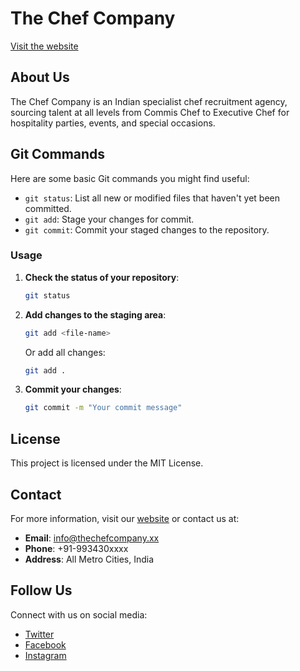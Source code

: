 # The Chef Company

[Visit the website](https://thechefcompany.netlify.app/)

## About Us

The Chef Company is an Indian specialist chef recruitment agency, sourcing talent at all levels from Commis Chef to Executive Chef for hospitality parties, events, and special occasions.

## Git Commands

Here are some basic Git commands you might find useful:

- `git status`: List all new or modified files that haven't yet been committed.
- `git add`: Stage your changes for commit.
- `git commit`: Commit your staged changes to the repository.

### Usage

1. **Check the status of your repository**:
    ```bash
    git status
    ```

2. **Add changes to the staging area**:
    ```bash
    git add <file-name>
    ```
    Or add all changes:
    ```bash
    git add .
    ```

3. **Commit your changes**:
    ```bash
    git commit -m "Your commit message"
    ```

## License

This project is licensed under the MIT License.

## Contact

For more information, visit our [website](https://thechefcompany.netlify.app/) or contact us at:
- **Email**: info@thechefcompany.xx
- **Phone**: +91-993430xxxx
- **Address**: All Metro Cities, India

## Follow Us

Connect with us on social media:
- [Twitter](https://twitter.com/your-twitter-handle)
- [Facebook](https://www.facebook.com/prashantkumar60099/)
- [Instagram](https://www.instagram.com/pk_w_o_r_l_d/)
